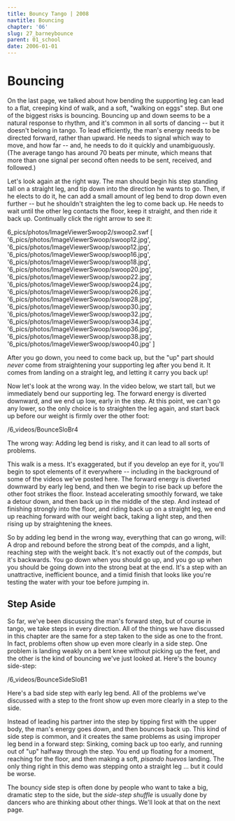 ```yaml
---
title: Bouncy Tango | 2008
navtitle: Bouncing
chapter: '06'
slug: 27_barneybounce
parent: 01_school
date: 2006-01-01
---
```


# Bouncing

On the last page, we talked about how bending the supporting leg can lead to a flat, creeping kind of walk, and a soft, "walking on eggs" step.
But one of the biggest risks is bouncing.
Bouncing up and down seems to be a natural response to rhythm, and it's common in all sorts of dancing -- but it doesn't belong in tango.
To lead efficiently, the man's energy needs to be directed forward, rather than upward.
He needs to signal which way to move, and how far -- and, he needs to do it quickly and unambiguously. (The average tango has around 70 beats per minute, which means that more than one signal per second often needs to be sent, received, and followed.)

Let's look again at the right way.
The man should begin his step standing tall on a straight leg, and tip down into the direction he wants to go.
Then, if he elects to do it, he can add a small amount of leg bend to drop down even further -- but he shouldn't straighten the leg to come back up.
He needs to wait until the other leg contacts the floor, keep it straight, and then ride it back up.
Continually click the right arrow to see it:

6_pics/photos/ImageViewerSwoop2/swoop2.swf
[
  '6_pics/photos/ImageViewerSwoop/swoop12.jpg',
  '6_pics/photos/ImageViewerSwoop/swoop12.jpg',
  '6_pics/photos/ImageViewerSwoop/swoop16.jpg',
  '6_pics/photos/ImageViewerSwoop/swoop18.jpg',
  '6_pics/photos/ImageViewerSwoop/swoop20.jpg',
  '6_pics/photos/ImageViewerSwoop/swoop22.jpg',
  '6_pics/photos/ImageViewerSwoop/swoop24.jpg',
  '6_pics/photos/ImageViewerSwoop/swoop26.jpg',
  '6_pics/photos/ImageViewerSwoop/swoop28.jpg',
  '6_pics/photos/ImageViewerSwoop/swoop30.jpg',
  '6_pics/photos/ImageViewerSwoop/swoop32.jpg',
  '6_pics/photos/ImageViewerSwoop/swoop34.jpg',
  '6_pics/photos/ImageViewerSwoop/swoop36.jpg',
  '6_pics/photos/ImageViewerSwoop/swoop38.jpg',
  '6_pics/photos/ImageViewerSwoop/swoop40.jpg'
]

After you go down, you need to come back up, but the "up" part should _never_ come from straightening your supporting leg after you bend it.
It comes from landing on a straight leg, and letting it carry you back up!

Now let's look at the wrong way.
In the video below, we start tall, but we immediately bend our supporting leg.
The forward energy is diverted downward, and we end up low, early in the step.
At this point, we can't go any lower, so the only choice is to straighten the leg again, and start back up before our weight is firmly over the other foot:

/6_videos/BounceSloBr4

The wrong way:  Adding leg bend is risky, and it can lead to all sorts of problems.

This walk is a mess.
It's exaggerated, but if you develop an eye for it, you'll begin to spot elements of it everywhere -- including in the background of some of the videos we've posted here.
The forward energy is diverted downward by early leg bend, and then we begin to rise back up before the other foot strikes the floor.
Instead accelerating smoothly forward, we take a detour down, and then back up in the middle of the step.
And instead of finishing strongly into the floor, and riding back up on a straight leg, we end up reaching forward with our weight back, taking a light step, and then rising up by straightening the knees.

So by adding leg bend in the wrong way, everything that can go wrong, will:  A drop and rebound before the strong beat of the _compás_, and a light, reaching step with the weight back.
It's not exactly out of the _compás_, but it's backwards.
You go down when you should go up, and you go up when you should be going down into the strong beat at the end.
It's a step with an unattractive, inefficient bounce, and a timid finish that looks like you're testing the water with your toe before jumping in.

## Step Aside

So far, we've been discussing the man's forward step, but of course in tango, we take steps in every direction.
All of the things we have discussed in this chapter are the same for a step taken to the side as one to the front.
In fact, problems often show up even more clearly in a side step.
One problem is landing weakly on a bent knee without picking up the feet, and the other is the kind of bouncing we've just looked at.
Here's the bouncy side-step:

/6_videos/BounceSideSloB1

Here's a bad side step with early leg bend.
All of the problems we've discussed
with a step to the front show up even more clearly in a step to the side.

Instead of leading his partner into the step by tipping first with the upper body, the man's energy goes down, and then bounces back up.
This kind of side step is common, and it creates the same problems as using improper leg bend in a forward step: Sinking, coming back up too early, and running out of "up" halfway through the step.
You end up floating for a moment, reaching for the floor, and then making a soft, _pisando huevos_ landing.
The only thing right in this demo was stepping onto a straight leg ... but it could be worse.

The bouncy side step is often done by people who want to take a big, dramatic step to the side, but the _side-step shuffle_ is usually done by dancers who are thinking about other things.
We'll look at that on the next page.
